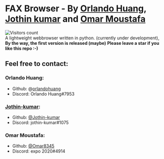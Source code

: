 # FAX Browser - By [Orlando Huang](https://github.com/orlandohuang), [Jothin kumar](https://jothin-kumar.github.io/) and [Omar Moustafa](https://github.com/Omar8345)
![Visitors count](https://visitor-badge.glitch.me/badge?page_id=jiusoft.fax-browser)  
A lightweight webbrowser written in python. (currently under development), **By the way, the first version is released (maybe)**
**Please leave a star if you like this repo :-)**

## Feel free to contact:
### Orlando Huang:
 - Github: @[orlandohuang](https://github.com/orlandohuang)
 - Discord: Orlando Huang#7953
### [Jothin-kumar](https://jothin-kumar.github.io):
 - Github: [@Jothin-kumar](https://github.com/jothin-kumar)
 - Discord: jothin-kumar#1075
### Omar Moustafa:
 - Github: [@Omar8345](https://github.com/Omar8345)
 - Discord: expo 2020#4914
